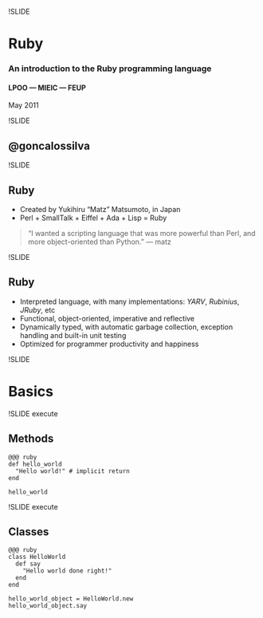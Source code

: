 !SLIDE

# Ruby

### An introduction to the Ruby programming language

#### LPOO — MIEIC — FEUP

<time datetime="2011-05-19">May 2011</time>

!SLIDE

## @goncalossilva

!SLIDE

## Ruby

* Created by Yukihiru “Matz” Matsumoto, in Japan
* Perl + SmallTalk + Eiffel + Ada + Lisp = Ruby

> “I wanted a scripting language that was more powerful than Perl, and more object-oriented than Python.” — matz

!SLIDE

## Ruby

* Interpreted language, with many implementations: *YARV*, *Rubinius*, *JRuby*, etc
* Functional, object-oriented, imperative and reflective
* Dynamically typed, with automatic garbage collection, exception handling and built-in unit testing
* Optimized for programmer productivity and happiness

!SLIDE

# Basics

!SLIDE execute

## Methods
    @@@ ruby
    def hello_world
      "Hello world!" # implicit return
    end

    hello_world

!SLIDE execute
    
## Classes
    @@@ ruby
    class HelloWorld
      def say
        "Hello world done right!"
      end
    end
    
    hello_world_object = HelloWorld.new
    hello_world_object.say

